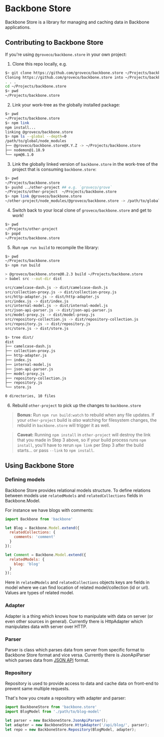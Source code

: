 # Backbone Store

Backbone Store is a library for managing and caching data in Backbone applications.

## Contributing to Backbone Store

If you're using `@groveco/backbone.store` in your own project:

1. Clone this repo locally, e.g.
  ```sh
  $> git clone https://github.com/groveco/backbone.store ~/Projects/backbone.store && cd $_
  Cloning https://github.com/groveco/backbone.store into ~/Projects/backbone.store
  . . .
  cd ~/Projects/backbone.store
  $> pwd
  ~/Projects/backbone.store
  ```
2. Link your work-tree as the globally installed package:
  ```sh
  $> pwd
  ~/Projects/backbone.store
  $> npm link
  npm install...
  linking @groveco/backbone.store
  $> npm ls --global --depth=0
  /path/to/global/node_modules
  ├── @groveco/backbone.store@X.Y.Z -> ~/Projects/backbone.store
  ├── nodemon@1.18.9
  └── npm@6.1.0
  ```
3. Link the globally linked version of `backbone.store` in the work-tree of the project that is consuming `backbone.store`:
  ```sh
  $> pwd
  ~/Projects/backbone.store
  $> pushd ../other-project ## e.g. `groveco/grove`
  ~/Projects/other-project  ~/Projects/backbone.store
  $> npm link @groveco/backbone.store
  ~/other-project/node_modules/@groveco/backbone.store -> /path/to/global/node_modules/@groveco/backbone.store -> ~/Projects/backbone.store
  ```
4. Switch back to your local clone of `groveco/backbone.store` and get to work!
  ```sh
  $> pwd
  ~/Projects/other-project
  $> popd
  ~/Projects/backbone.store
  ```
5. Run `npm run build` to recompile the library:
  ```sh
  $> pwd
  ~/Projects/backbone.store
  $> npm run build

  > @groveco/backbone.store@0.2.3 build ~/Projects/backbone.store
  > babel src --out-dir dist

  src/camelcase-dash.js -> dist/camelcase-dash.js
  src/collection-proxy.js -> dist/collection-proxy.js
  src/http-adapter.js -> dist/http-adapter.js
  src/index.js -> dist/index.js
  src/internal-model.js -> dist/internal-model.js
  src/json-api-parser.js -> dist/json-api-parser.js
  src/model-proxy.js -> dist/model-proxy.js
  src/repository-collection.js -> dist/repository-collection.js
  src/repository.js -> dist/repository.js
  src/store.js -> dist/store.js

  $> tree dist/
  dist
  ├── camelcase-dash.js
  ├── collection-proxy.js
  ├── http-adapter.js
  ├── index.js
  ├── internal-model.js
  ├── json-api-parser.js
  ├── model-proxy.js
  ├── repository-collection.js
  ├── repository.js
  └── store.js

  0 directories, 10 files
  ```
6. Rebuild `other-project` to pick up the changes to `backbone.store`

> **Bonus:** Run `npm run build:watch` to rebuild when any file updates. If
> your `other-project` build is _also_ watching for filesystem changes, the
> rebuild in `backbone.store` will trigger it as well.

> **Caveat:** Running `npm install` in `other-project` will destroy the link
> that you made in Step 3 above, so if your build process runs `npm install`,
> you'll have to rerun `npm link` per Step 3 after the build starts... or pass
> `--link` to `npm install`.

## Using Backbone Store

### Defining models

Backbone Store provides relational models structure. To define relations between models use `relatedModels` and
`relatedCollections` fields in Backbone.Model.

For instance we have blogs with comments:

```javascript
import Backbone from 'backbone'

let Blog = Backbone.Model.extend({
  relatedCollections: {
    comments: 'comment'
  }
});

let Comment = Backbone.Model.extend({
  relatedModels: {
    blog: 'blog'
  }
});
```

Here in `relatedModels` and `relatedCollections` objects keys are fields in model where we can find location of related
model/collection (id or url). Values are types of related model.

### Adapter

Adapter is a thing which knows how to manipulate with data on server (or even other sources in general). Currently there
is HttpAdapter which manipulates data with server over HTTP.

### Parser

Parser is class which parses data from server from specific format to Backbone Store format and vice versa. Currently
there is JsonApiParser which parses data from [JSON API](http://jsonapi.org/) format.

### Repository

Repository is used to provide access to data and cache data on front-end to prevent same multiple requests.

That's how you create a repository with adapter and parser:

```javascript
import BackboneStore from 'backbone.store'
import BlogModel from './path/to/blog-model'

let parser = new BackboneStore.JsonApiParser();
let adapter = new BackboneStore.HttpAdapter('/api/blog/', parser);
let repo = new BackboneStore.Repository(BlogModel, adapter);
```
